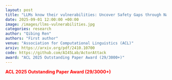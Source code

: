 ```yaml
---
layout: post
title: "LLMs know their vulnerabilities: Uncover Safety Gaps through Natural Distribution Shifts"
date: 2025-09-01 12:00:00 +00:00
image: /images/llms-vulnerabilities.jpg
categories: research
author: "Qibing Ren"
authors: "First author"
venue: "Association for Computational Linguistics (ACL)"
arxiv: https://arxiv.org/pdf/2410.10700
code: https://github.com/AI45Lab/ActorAttack
award: "ACL 2025 Outstanding Paper Award (29/3000+)"
---
```

<span style="color: red;"><strong>ACL 2025 Outstanding Paper Award (29/3000+)</strong></span>